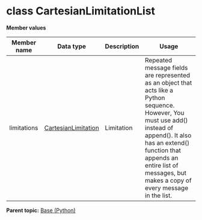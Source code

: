 # class CartesianLimitationList

 **Member values** 

|Member name|Data type|Description|Usage|
|-----------|---------|-----------|-----|
|limitations| [CartesianLimitation](CartesianLimitation.md#)|Limitation|Repeated message fields are represented as an object that acts like a Python sequence. However, You must use add\(\) instead of append\(\). It also has an extend\(\) function that appends an entire list of messages, but makes a copy of every message in the list.|

**Parent topic:** [Base \(Python\)](../../summary_pages/Base.md)

